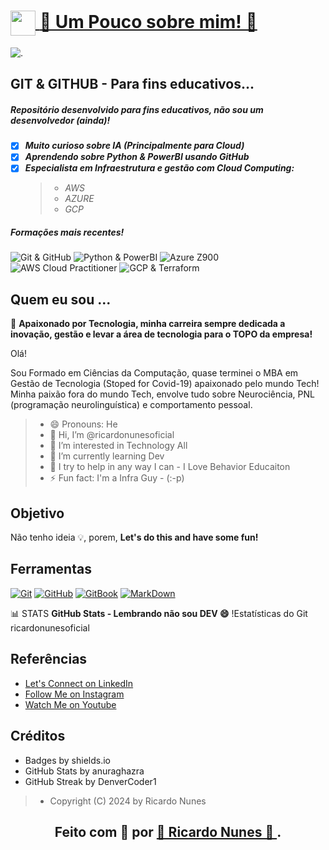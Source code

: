 <!-- Cabeçalhos -->
<h1>
     <a href="https://instagram.com/ricardonunes.oficial/">
     <img align="center" width="40px" src="https://th.bing.com/th/id/OIP.RYQd9A6wG-T3bXHApwa0RQHaFR?w=900&h=640&rs=1&pid=ImgDetMain">
     <span> 👀 Um Pouco sobre mim! 👀 </span>
     </a>
</h1>

![.](https://camo.githubusercontent.com/67fc6fe69796a1433e92819310c117759475b5cba29dccedecd68a54e6f60fe6/68747470733a2f2f6d69722d73332d63646e2d63662e626568616e63652e6e65742f70726f6a6563745f6d6f64756c65732f313430305f6f70745f312f3831626234623136353638343031392e363430623630333864313333652e676966)

## GIT & GITHUB - Para fins educativos...
##### Repositório desenvolvido para fins educativos, não sou um desenvolvedor (ainda)!

- [x] ***Muito curioso sobre IA (Principalmente para Cloud)***
- [x] ***Aprendendo sobre Python & PowerBI usando GitHub***
- [x] ***Especialista em Infraestrutura e gestão com Cloud Computing:***
    > - *AWS*
    > - *AZURE*
    > - *GCP*

##### Formações mais recentes!

![Git & GitHub]("https://cdn.jsdelivr.net/gh/devicons/devicon@latest/icons/git/git-original-wordmark.svg")
![Python & PowerBI]("https://cdn.jsdelivr.net/gh/devicons/devicon@latest/icons/python/python-original-wordmark.svg")
![Azure Z900]("https://cdn.jsdelivr.net/gh/devicons/devicon@latest/icons/python/python-original-wordmark.svg")
![AWS Cloud Practitioner]("https://cdn.jsdelivr.net/gh/devicons/devicon@latest/icons/amazonwebservices/amazonwebservices-original-wordmark.svg")
![GCP & Terraform]("https://cdn.jsdelivr.net/gh/devicons/devicon@latest/icons/googlecloud/googlecloud-original-wordmark.svg")


<!-- Sobre mim -->
## Quem eu sou ...
🎯 **Apaixonado por Tecnologia, minha carreira sempre dedicada a inovação, gestão e levar a área de tecnologia para o TOPO da empresa!**  

Olá!
<p>
Sou Formado em Ciências da Computação, quase terminei o MBA em Gestão de Tecnologia (Stoped for Covid-19) apaixonado pelo mundo Tech! Minha paixão fora do mundo Tech, envolve tudo sobre Neurociência, PNL (programação neurolinguística) e comportamento pessoal. 
</p>


> - 😄 Pronouns: He
> - 👋 Hi, I’m @ricardonunesoficial
> - 👀 I’m interested in Technology All
> - 🌱 I’m currently learning Dev
> - 💞️ I try to help in any way I can - I Love Behavior Educaiton
> - ⚡ Fun fact: I'm a Infra Guy - (:-p)


<!-- Texto no meio do README -->
## Objetivo
Não tenho ideia 💡, porem, **Let's do this and have some fun!**


## Ferramentas
[![Git](https://img.shields.io/badge/Git-000?style=for-the-badge&logo=git&logoColor=E94D5F)](https://git-scm.com/doc) 
[![GitHub](https://img.shields.io/badge/GitHub-000?style=for-the-badge&logo=github&logoColor=30A3DC)](https://docs.github.com/)
[![GitBook](https://img.shields.io/badge/GitBook-000?style=for-the-badge&logo=gitbook&logoColor=E94D5F)](https://aline-antunes.gitbook.io/formacao-fundamentos-github)
[![MarkDown](https://img.shields.io/badge/MarkDown-000?style=for-the-badge&logo=markdonw&logoColor=E94D5F)](https://github.com/mende1/guia-definitivo-de-markdown)
</br>

📊 STATS
**GitHub Stats - Lembrando não sou DEV :smile:**
!Estatísticas do Git ricardonunesoficial


## Referências
- [Let's Connect on LinkedIn](https://www.linkedin.com/in/ricardonunesoficial/)
- [Follow Me on Instagram](https://www.instagram.com/ricardonunes.oficial/)
- [Watch Me on Youtube](https://www.youtube.com/ricardonunespnl)

## Créditos ##
- Badges by shields.io
- GitHub Stats by anuraghazra
- GitHub Streak by DenverCoder1

> - Copyright (C) 2024 by Ricardo Nunes

##
<h2>
<div align="center">Feito com 💞️ por <a href="https://www.instagram.com/ricardonunes.oficial/"> 👋 Ricardo Nunes 👋 </a>.</div>
</h2>

<!---
ricardonunesoficial/ricardonunesoficial is a ✨ special ✨ repository because its `README.md` (this file) appears on your GitHub profile.
You can click the Preview link to take a look at your changes.
--->